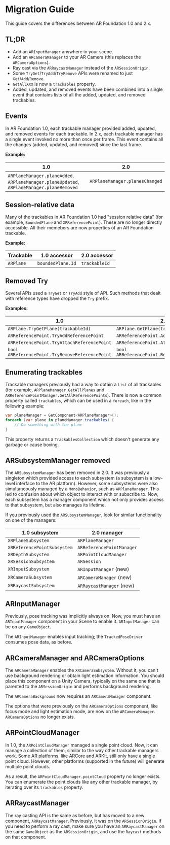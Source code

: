 # Migration Guide

This guide covers the differences between AR Foundation 1.0 and 2.x.

## TL;DR

* Add an `ARInputManager` anywhere in your scene.
* Add an `ARCameraManager` to your AR Camera (this replaces the `ARCameraOptions`).
* Ray cast via the `ARRaycastManager` instead of the `ARSessionOrigin`.
* Some `TryGet`/`TryAdd`/`TryRemove` APIs were renamed to just `Get`/`Add`/`Remove`.
* `GetAllXXX` is now a `trackables` property.
* Added, updated, and removed events have been combined into a single event that contains lists of all the added, updated, and removed trackables.

## Events

In AR Foundation 1.0, each trackable manager provided added, updated, and removed events for each trackable. In 2.x, each trackable manager has a single event invoked no more than once per frame. This event contains all the changes (added, updated, and removed) since the last frame.

**Example:**

| **1.0** | **2.0** |
|-|-|
| `ARPlaneManager.planeAdded`, `ARPlaneManager.planeUpdated`, `ARPlaneManager.planeRemoved` | `ARPlaneManager.planesChanged` |

## Session-relative data

Many of the trackables in AR Foundation 1.0 had "session relative data" (for example, `BoundedPlane` and `XRReferencePoint`). These are no longer directly accessible. All their memebers are now properties of an AR Foundation trackable.

**Example:**

| **Trackable** | **1.0 accessor** | **2.0 accessor** |
|-|-|-|
|`ARPlane`|`boundedPlane.Id`|`trackableId`|

## Removed Try

Several APIs used a `TryGet` or `TryAdd` style of API. Such methods that dealt with reference types have dropped the `Try` prefix.

**Examples:**

| **1.0** | **2.0** |
|-|-|
| `ARPlane.TryGetPlane(trackableId)` | `ARPlane.GetPlane(trackableId)` |
| `ARReferencePoint.TryAddReferencePoint` | `ARReferencePoint.AddReferencePoint` |
| `ARReferencePoint.TryAttachReferencePoint` | `ARReferencePoint.AttachReferencePoint` |
| `bool ARReferencePoint.TryRemoveReferencePoint` | `bool ARReferencePoint.RemoveReferencePoint` |

## Enumerating trackables

Trackable managers previously had a way to obtain a `List` of all trackables (for example, `ARPlaneManager.GetAllPlanes` and `ARReferencePointManager.GetAllReferencePoints`). There is now a common property called `trackables`, which can be used in a `foreach`, like in the following example:

```csharp
var planeManager = GetComponent<ARPlaneManager>();
foreach (var plane in planeManager.trackables) {
    // Do something with the plane
}
```

This property returns a `TrackablesCollection` which doesn't generate any garbage or cause boxing.

## ARSubsystemManager removed

The `ARSubsystemManager` has been removed in 2.0. It was previously a singleton which provided access to each subsystem (a subsystem is a low-level interface to the AR platform). However, some subsystems were also simultaneously managed by a `MonoBehavior`, such as `ARPlaneManager`. This led to confusion about which object to interact with or subscribe to. Now, each subsystem has a manager component which not only provides access to that subsystem, but also manages its lifetime.

If you previously used the `ARSubsystemManager`, look for similar functionality on one of the managers:

| **1.0 subsystem** | **2.0 manager** |
|-|-|
| `XRPlaneSubsystem` | `ARPlaneManager` |
| `XRReferencePointSubsystem` | `ARReferencePointManager` |
| `XRDepthSubsystem` | `ARPointCloudManager` |
| `XRSessionSubsystem` | `ARSession` |
| `XRInputSubsystem` | `ARInputManager` (new) |
| `XRCameraSubsystem` | `ARCameraManager` (new) |
| `XRRaycastSubsystem` | `ARRaycastManager` (new) |

## ARInputManager

Previously, pose tracking was implicitly always on. Now, you must have an `ARInputManager` component in your Scene to enable it. `ARInputManager` can be on any `GameObject`.

The `ARInputManager` enables input tracking; the `TrackedPoseDriver` consumes pose data, as before.

## ARCameraManager and ARCameraOptions

The `ARCameraManager` enables the `XRCameraSubsystem`. Without it, you can't use background rendering or obtain light estimation information. You should place this component on a Unity Camera, typically on the same one that is parented to the `ARSessionOrigin` and performs background rendering.

The `ARCameraBackground` now requires an `ARCameraManager` component.

The options that were previously on the `ARCameraOptions` component, like focus mode and light estimation mode, are now on the `ARCameraManager`. `ARCameraOptions` no longer exists.

## ARPointCloudManager

In 1.0, the `ARPointCloudManager` managed a single point cloud. Now, it can manage a collection of them, similar to the way other trackable managers work. Some AR platforms, like ARCore and ARKit, still only have a single point cloud. However, other platforms (supported in the future) will generate multiple point clouds.

As a result, the `ARPointCloudManager.pointCloud` property no longer exists. You can enumerate the point clouds like any other trackable manager, by iterating over its `trackables` property.

## ARRaycastManager

The ray casting API is the same as before, but has moved to a new component, `ARRaycastManager`. Previously, it was on the `ARSessionOrigin`. If you need to perform a ray cast, make sure you have an `ARRaycastManager` on the same `GameObject` as the `ARSessionOrigin`, and use the `Raycast` methods on that component.
